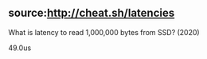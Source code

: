 source:http://cheat.sh/latencies
---
What is latency to read 1,000,000 bytes from SSD? (2020)
<!--question-->
49.0us
